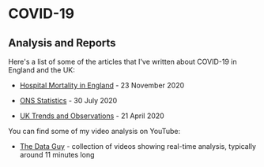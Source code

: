 # COVID-19

## Analysis and Reports


Here's a list of some of the articles that I've written about COVID-19 in England and the UK:

- [Hospital Mortality in England](uk-trends-and-observations.md) - 23 November 2020

- [ONS Statistics](https://logiqx.github.io/ons-stats/) - 30 July 2020

- [UK Trends and Observations](uk-trends-and-observations.md) - 21 April 2020

You can find some of my video analysis on YouTube:

- [The Data Guy](https://www.youtube.com/channel/UC5ZYmsNjBqZSG9efLz_33eQ) - collection of videos showing real-time analysis, typically around 11 minutes long

